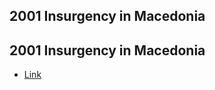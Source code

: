 ## 2001 Insurgency in Macedonia

## 2001 Insurgency in Macedonia
- [Link](https://en.wikipedia.org/wiki/2001_insurgency_in_Macedonia)